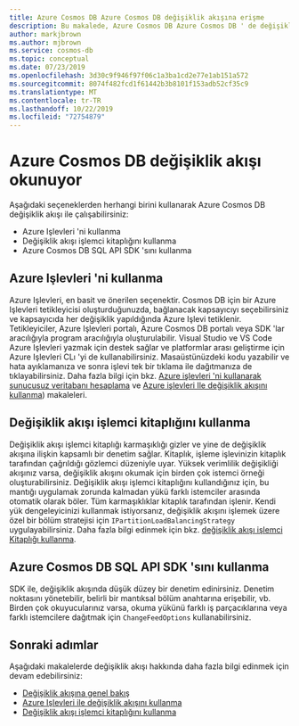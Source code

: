 ```yaml
---
title: Azure Cosmos DB Azure Cosmos DB değişiklik akışına erişme
description: Bu makalede, Azure Cosmos DB Azure Cosmos DB ' de değişiklik akışını okuma ve erişme için kullanabileceğiniz farklı seçenekler açıklanmaktadır.
author: markjbrown
ms.author: mjbrown
ms.service: cosmos-db
ms.topic: conceptual
ms.date: 07/23/2019
ms.openlocfilehash: 3d30c9f946f97f06c1a3ba1cd2e77e1ab151a572
ms.sourcegitcommit: 8074f482fcd1f61442b3b8101f153adb52cf35c9
ms.translationtype: MT
ms.contentlocale: tr-TR
ms.lasthandoff: 10/22/2019
ms.locfileid: "72754879"
---
```

# <a name="reading-azure-cosmos-db-change-feed"></a>Azure Cosmos DB değişiklik akışı okunuyor

Aşağıdaki seçeneklerden herhangi birini kullanarak Azure Cosmos DB değişiklik akışı ile çalışabilirsiniz:

* Azure Işlevleri 'ni kullanma
* Değişiklik akışı işlemci kitaplığını kullanma
* Azure Cosmos DB SQL API SDK 'sını kullanma

## <a name="using-azure-functions"></a>Azure Işlevleri 'ni kullanma

Azure Işlevleri, en basit ve önerilen seçenektir. Cosmos DB için bir Azure Işlevleri tetikleyicisi oluşturduğunuzda, bağlanacak kapsayıcıyı seçebilirsiniz ve kapsayıcıda her değişiklik yapıldığında Azure Işlevi tetiklenir. Tetikleyiciler, Azure Işlevleri portalı, Azure Cosmos DB portalı veya SDK 'lar aracılığıyla program aracılığıyla oluşturulabilir. Visual Studio ve VS Code Azure Işlevleri yazmak için destek sağlar ve platformlar arası geliştirme için Azure Işlevleri CLı 'yi de kullanabilirsiniz. Masaüstünüzdeki kodu yazabilir ve hata ayıklamanıza ve sonra işlevi tek bir tıklama ile dağıtmanıza de tıklayabilirsiniz. Daha fazla bilgi için bkz. [Azure işlevleri 'ni kullanarak sunucusuz veritabanı hesaplama](serverless-computing-database.md) ve [Azure işlevleri Ile değişiklik akışını kullanma](change-feed-functions.md)) makaleleri.

## <a name="using-the-change-feed-processor-library"></a>Değişiklik akışı işlemci kitaplığını kullanma

Değişiklik akışı işlemci kitaplığı karmaşıklığı gizler ve yine de değişiklik akışına ilişkin kapsamlı bir denetim sağlar. Kitaplık, işleme işlevinizin kitaplık tarafından çağrıldığı gözlemci düzeniyle uyar. Yüksek verimlilik değişikliği akışınız varsa, değişiklik akışını okumak için birden çok istemci örneği oluşturabilirsiniz. Değişiklik akışı işlemci kitaplığını kullandığınız için, bu mantığı uygulamak zorunda kalmadan yükü farklı istemciler arasında otomatik olarak böler. Tüm karmaşıklıklar kitaplık tarafından işlenir. Kendi yük dengeleyicinizi kullanmak istiyorsanız, değişiklik akışını işlemek üzere özel bir bölüm stratejisi için `IPartitionLoadBalancingStrategy` uygulayabilirsiniz. Daha fazla bilgi edinmek için bkz. [değişiklik akışı işlemci Kitaplığı kullanma](change-feed-processor.md).

## <a name="using-the-azure-cosmos-db-sql-api-sdk"></a>Azure Cosmos DB SQL API SDK 'sını kullanma

SDK ile, değişiklik akışında düşük düzey bir denetim edinirsiniz. Denetim noktasını yönetebilir, belirli bir mantıksal bölüm anahtarına erişebilir, vb. Birden çok okuyucularınız varsa, okuma yükünü farklı iş parçacıklarına veya farklı istemcilere dağıtmak için `ChangeFeedOptions` kullanabilirsiniz. 

## <a name="next-steps"></a>Sonraki adımlar

Aşağıdaki makalelerde değişiklik akışı hakkında daha fazla bilgi edinmek için devam edebilirsiniz:

* [Değişiklik akışına genel bakış](change-feed.md)
* [Azure Işlevleri ile değişiklik akışını kullanma](change-feed-functions.md)
* [Değişiklik akışı işlemci kitaplığını kullanma](change-feed-processor.md)
